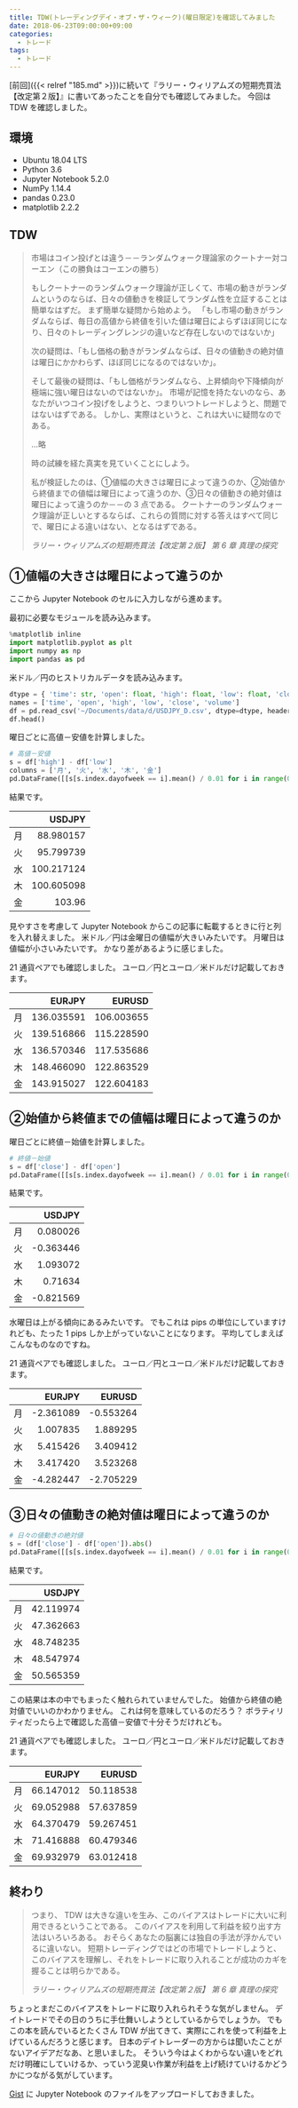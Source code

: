 ```yaml
---
title: TDW(トレーディングデイ・オブ・ザ・ウィーク)(曜日限定)を確認してみました
date: 2018-06-23T09:00:00+09:00
categories:
  - トレード
tags:
  - トレード
---
```


[前回]({{< relref "185.md" >}})に続いて『ラリー・ウィリアムズの短期売買法【改定第２版】』に書いてあったことを自分でも確認してみました。
今回は TDW を確認しました。

<!--more-->

## 環境

* Ubuntu 18.04 LTS
* Python 3.6
* Jupyter Notebook 5.2.0
* NumPy 1.14.4
* pandas 0.23.0
* matplotlib 2.2.2

## TDW

> 市場はコイン投げとは違う－－ランダムウォーク理論家のクートナー対コーエン（この勝負はコーエンの勝ち）
>
> もしクートナーのランダムウォーク理論が正しくて、市場の動きがランダムというのならば、日々の値動きを検証してランダム性を立証することは簡単なはずだ。
> まず簡単な疑問から始めよう。
> 「もし市場の動きがランダムならば、毎日の高値から終値を引いた値は曜日によらずほぼ同じになり、日々のトレーディングレンジの違いなど存在しないのではないか」
>
> 次の疑問は、「もし価格の動きがランダムならば、日々の値動きの絶対値は曜日にかかわらず、ほぼ同じになるのではないか」。
>
> そして最後の疑問は、「もし価格がランダムなら、上昇傾向や下降傾向が極端に強い曜日はないのではないか」。
> 市場が記憶を持たないのなら、あなたがいつコイン投げをしようと、つまりいつトレードしようと、問題ではないはずである。
> しかし、実際はというと、これは大いに疑問なのである。
>
> …略
>
> 時の試練を経た真実を見ていくことにしよう。
>
> 私が検証したのは、①値幅の大きさは曜日によって違うのか、②始値から終値までの値幅は曜日によって違うのか、③日々の値動きの絶対値は曜日によって違うのか－－の 3 点である。
> クートナーのランダムウォーク理論が正しいとするならば、これらの質問に対する答えはすべて同じで、曜日による違いはない、となるはずである。
>
> <cite>ラリー・ウィリアムズの短期売買法【改定第２版】 第 6 章 真理の探究</cite>

## ①値幅の大きさは曜日によって違うのか

ここから Jupyter Notebook のセルに入力しながら進めます。

最初に必要なモジュールを読み込みます。

```python
%matplotlib inline
import matplotlib.pyplot as plt
import numpy as np
import pandas as pd
```

米ドル／円のヒストリカルデータを読み込みます。

```python
dtype = { 'time': str, 'open': float, 'high': float, 'low': float, 'close': float, 'volume': float }
names = ['time', 'open', 'high', 'low', 'close', 'volume']
df = pd.read_csv('~/Documents/data/d/USDJPY_D.csv', dtype=dtype, header=0, index_col='time', names=names, parse_dates=['time'])
df.head()
```

曜日ごとに高値－安値を計算しました。

```python
# 高値－安値
s = df['high'] - df['low']
columns = ['月', '火', '水', '木', '金']
pd.DataFrame([[s[s.index.dayofweek == i].mean() / 0.01 for i in range(0, 4 + 1)]], index=['USDJPY'], columns=columns)
```

結果です。

|      |   USDJPY   |
| :--- | ---------: |
| 月   |  88.980157 |
| 火   |  95.799739 |
| 水   | 100.217124 |
| 木   | 100.605098 |
| 金   |     103.96 |

見やすさを考慮して Jupyter Notebook からこの記事に転載するときに行と列を入れ替えました。
米ドル／円は金曜日の値幅が大きいみたいです。
月曜日は値幅が小さいみたいです。
かなり差があるように感じました。

21 通貨ペアでも確認しました。
ユーロ／円とユーロ／米ドルだけ記載しておきます。

|      |   EURJPY   |   EURUSD   |
| :--- | ---------: | ---------: |
| 月   | 136.035591 | 106.003655 |
| 火   | 139.516866 | 115.228590 |
| 水   | 136.570346 | 117.535686 |
| 木   | 148.466090 | 122.863529 |
| 金   | 143.915027 | 122.604183 |

## ②始値から終値までの値幅は曜日によって違うのか

曜日ごとに終値－始値を計算しました。

```python
# 終値－始値
s = df['close'] - df['open']
pd.DataFrame([[s[s.index.dayofweek == i].mean() / 0.01 for i in range(0, 4 + 1)]], index=['USDJPY'], columns=columns)
```

結果です。

|      |  USDJPY   |
| :--- | --------: |
| 月   |  0.080026 |
| 火   | -0.363446 |
| 水   |  1.093072 |
| 木   |   0.71634 |
| 金   | -0.821569 |

水曜日は上がる傾向にあるみたいです。
でもこれは pips の単位にしていますけれども、たった 1 pips しか上がっていないことになります。
平均してしまえばこんなものなのですね。

21 通貨ペアでも確認しました。
ユーロ／円とユーロ／米ドルだけ記載しておきます。

|      |  EURJPY   |  EURUSD   |
| :--- | --------: | --------: |
| 月   | -2.361089 | -0.553264 |
| 火   |  1.007835 |  1.889295 |
| 水   |  5.415426 |  3.409412 |
| 木   |  3.417420 |  3.523268 |
| 金   | -4.282447 | -2.705229 |

## ③日々の値動きの絶対値は曜日によって違うのか

```python
# 日々の値動きの絶対値
s = (df['close'] - df['open']).abs()
pd.DataFrame([[s[s.index.dayofweek == i].mean() / 0.01 for i in range(0, 4 + 1)]], index=['USDJPY'], columns=columns)
```

結果です。

|      |  USDJPY   |
| :--- | --------: |
| 月   | 42.119974 |
| 火   | 47.362663 |
| 水   | 48.748235 |
| 木   | 48.547974 |
| 金   | 50.565359 |

この結果は本の中でもまったく触れられていませんでした。
始値から終値の絶対値でいいのかわかりません。
これは何を意味しているのだろう？
ボラティリティだったら上で確認した高値－安値で十分そうだけれども。

21 通貨ペアでも確認しました。
ユーロ／円とユーロ／米ドルだけ記載しておきます。

|      |  EURJPY   |  EURUSD   |
| :--- | --------: | --------: |
| 月   | 66.147012 | 50.118538 |
| 火   | 69.052988 | 57.637859 |
| 水   | 64.370479 | 59.267451 |
| 木   | 71.416888 | 60.479346 |
| 金   | 69.932979 | 63.012418 |

## 終わり

> つまり、 TDW は大きな違いを生み、このバイアスはトレードに大いに利用できるということである。
> このバイアスを利用して利益を絞り出す方法はいろいろある。
> おそらくあなたの脳裏には独自の手法が浮かんでいるに違いない。
> 短期トレーディングではどの市場でトレードしようと、このバイアスを理解し、それをトレードに取り入れることが成功のカギを握ることは明らかである。
>
> <cite>ラリー・ウィリアムズの短期売買法【改定第２版】 第 6 章 真理の探究</cite>

ちょっとまだこのバイアスをトレードに取り入れられそうな気がしません。
デイトレードでその日のうちに手仕舞いしようとしているからでしょうか。
でもこの本を読んでいるとたくさん TDW が出てきて、実際にこれを使って利益を上げているんだろうと感じます。
日本のデイトレーダーの方からは聞いたことがないアイデアだなあ、と思いました。
そういう今はよくわからない違いをどれだけ明確にしていけるか、っていう泥臭い作業が利益を上げ続けていけるかどうかにつながる気がしています。

[Gist](https://gist.github.com/va2577/8ff0b471b843b144d0be45ddbc2c7571) に Jupyter Notebook のファイルをアップロードしておきました。
